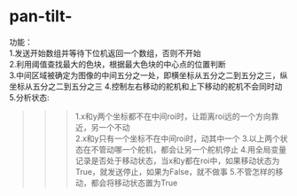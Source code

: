 <!--
 * @Author: your name
 * @Date: 2020-09-28 15:17:10
 * @LastEditTime: 2020-09-28 19:29:04
 * @LastEditors: Please set LastEditors
 * @Description: In User Settings Edit
 * @FilePath: \undefinede:\pan-tilt\pan-tilt-\README.md
 -->
# pan-tilt-
功能：  
1.发送开始数组并等待下位机返回一个数组，否则不开始   
2.利用阈值查找最大的色块，根据最大色块的中心点的位置判断  
3.中间区域被确定为图像的中间五分之一处，即横坐标从五分之二到五分之三，纵坐标从五分之二到五分之三
4.控制左右移动的舵机和上下移动的舵机不会同时动  
5.分析状态:  
>>>1.x和y两个坐标都不在中间roi时，让距离roi远的一个方向靠近，另一个不动   
>>>2.x和y只有一个坐标不在中间roi时，动其中一个
>>>3.以上两个状态在不管动哪一个舵机，都会让另一个舵机停止
>>>4.用全局变量记录是否处于移动状态，当x和y都在roi中，如果移动状态为True，就发送停止，如果为False，就不做事
>>>5.不管怎样的移动，都会将移动状态置为True
